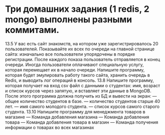 # Три домашних задания (1 redis, 2 mongo) выполнены разными коммитами.
13.5 У вас есть сайт знакомств, на котором уже зарегистрировалось 20 пользователей. Показывайте их всех по очереди на главной странице сайта: изначально все пользователи упорядочены в порядке регистрации. После каждого показа пользователь отправляется в конец очереди. Иногда пользователи оплачивают специальную услугу, которая перемещает их в начало очереди. Напишите программу, которая будет эмулировать работу такого сайта, хранить очередь в Redis, и выводить лог операций в консоль.
13.8 Напишите программу, которая получает на вход csv файл с данными о студентах: имя, возраст и список курсов через запятую, и вставляет эти данные в MongoDB.
После этого программа должна получить из БД и вывести на экран: 
— общее количество студентов в базе.
— количество студентов старше 40 лет.
— имя самого молодого студента.
— список курсов самого старого студента.
13.10 Напишите программу для менеджмента товаров в магазине
— Команда добавления магазина
— Команда добавления товара 
— Команда добавления товара в магазин
— Команда получения информации о товарах во всех магазинах
